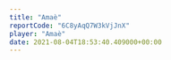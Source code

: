 ```yaml
---
title: "Amaè"
reportCode: "6C8yAqQ7W3kVjJnX"
player: "Amaè"
date: 2021-08-04T18:53:40.409000+00:00
---
```

